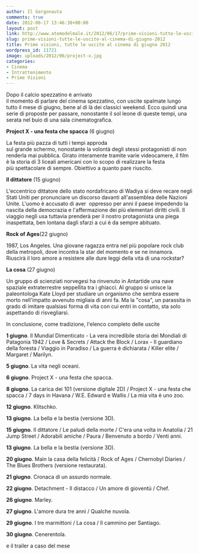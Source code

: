 ```yaml
---
author: Il Gorgonauta
comments: true
date: 2012-06-17 13:46:38+00:00
layout: post
link: http://www.atomodelmale.it/2012/06/17/prime-visioni-tutte-le-uscite-al-cinema-di-giugno-2012/
slug: prime-visioni-tutte-le-uscite-al-cinema-di-giugno-2012
title: Prime visioni, tutte le uscite al cinema di giugno 2012
wordpress_id: 11721
image: uploads/2012/06/project-x.jpg
categories:
- Cinema
- Intrattenimento
- Prime Visioni
---
```



Dopo il calcio spezzatino è arrivato il momento di parlare del cinema spezzatino, con uscite spalmate lungo tutto il mese di giugno, bene al di là dei classici weekend. Ecco quindi una serie di proposte per passare, nonostante il sol leone di queste tempi, una serata nel buio di una sala cinematografica.

**Project X - una festa che spacca** (6 giugno)

La festa più pazza di tutti i tempi approda sul grande schermo, nonostante la volontà degli stessi protagonisti di non renderla mai pubblica. Girato interamente tramite varie videocamere, il film è la storia di 3 liceali americani con lo scopo di realizzare la festa più spettacolare di sempre. Obiettivo a quanto pare riuscito.

**Il dittatore** (15 giugno)

L'eccentrico dittatore dello stato nordafricano di Wadiya si deve recare negli Stati Uniti per pronunciare un discorso davanti all'assemblea delle Nazioni Unite. L'uomo è accusato di aver  oppresso per anni il paese impedendo la nascita della democrazia e l'affermazione dei più elementari diritti civili. Il viaggio negli usa tuttavia prenderà per il nostro protagonista una piega inaspettata, ben lontana dagli sfarzi a cui è da sempre abituato.

**Rock of Ages**(22 giugno)

1987, Los Angeles. Una giovane ragazza entra nel più popolare rock club della metropoli, dove incontra la star del momento e se ne innamora. Riuscirà il loro amore a resistere alle dure leggi della vita di una rockstar?

**La cosa** (27 giugno)

Un gruppo di scienziati norvegesi ha rinvenuto in Antartide una nave spaziale extraterrestre seppellita tra i ghiacci. Al gruppo si unisce la paleontologa Kate Lloyd per studiare un organismo che sembra essere morto nell'impatto avvenuto migliaia di anni fa. Ma la "cosa", un parassita in grado di imitare qualsiasi forma di vita con cui entri in contatto, sta solo aspettando di risvegliarsi.

In conclusione, come tradizione, l'elenco completo delle uscite

**1 giugno**. Il Mundial Dimenticato - La vera incredibile storia dei Mondiali di Patagonia 1942 / Love & Secrets / Attack the Block / Lorax - Il guardiano della foresta / Viaggio in Paradiso / La guerra è dichiarata / Killer elite / Margaret / Marilyn.

**5 giugno**. La vita negli oceani.

**6 giugno**. Project X - una festa che spacca.

**8 giugno**. La carica dei 101 (versione digitale 2D) / Project X - una festa che spacca / 7 days in Havana / W.E. Edward e Wallis / La mia vita è uno zoo.

**12 giugno**. Klitschko.

**13 giugno**. La bella e la bestia (versione 3D).

**15 giugno**. Il dittatore / Le paludi della morte / C'era una volta in Anatolia / 21 Jump Street / Adorabili amiche / Paura / Benvenuto a bordo / Venti anni.

**13 giugno**. La bella e la bestia (versione 3D).

**20 giugno**. Maìn la casa della felicità / Rock of Ages / Chernobyl Diaries / The Blues Brothers (versione restaurata).

**21 giugno**. Cronaca di un assurdo normale.

**22 giugno**. Detachment - Il distacco / Un amore di gioventù / Chef.

**26 giugno**. Marley.

**27 giugno**. L'amore dura tre anni / Qualche nuvola.

**29 giugno**. I tre marmittoni / La cosa / Il cammino per Santiago.

**30 giugno**. Cenerentola.

e il trailer a caso del mese

